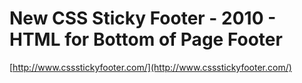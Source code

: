 <!--
id: 511411526
link: http://tumblr.atmos.org/post/511411526/new-css-sticky-footer-2010-html-for-bottom-of-page
slug: new-css-sticky-footer-2010-html-for-bottom-of-page
date: Sat Apr 10 2010 13:59:59 GMT-0700 (PDT)
publish: 2010-04-010
tags: 
title: New CSS Sticky Footer - 2010 - HTML for Bottom of Page Footer
-->


New CSS Sticky Footer - 2010 - HTML for Bottom of Page Footer
=============================================================

[http://www.cssstickyfooter.com/](http://www.cssstickyfooter.com/)

